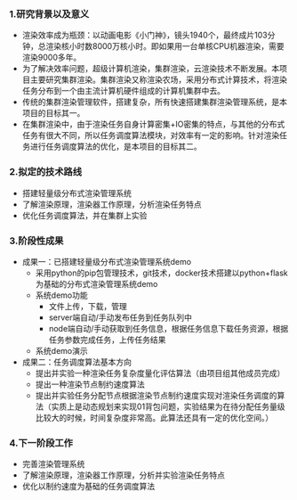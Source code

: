 ### 1.研究背景以及意义
- 渲染效率成为瓶颈：以动画电影《小门神》，镜头1940个，最终成片103分钟，总渲染核小时数8000万核小时。即如果用一台单核CPU机器渲染，需要渲染9000多年。
- 为了解决效率问题，超级计算机渲染，集群渲染，云渲染技术不断发展。本项目主要研究集群渲染。集群渲染又称渲染农场，采用分布式计算技术，将渲染任务分布到一个由主流计算机硬件组成的计算机集群中去。
- 传统的集群渲染管理软件，搭建复杂，所有快速搭建集群渲染管理系统，是本项目的目标其一。
- 在集群渲染中，由于渲染任务自身计算密集+IO密集的特点，与其他的分布式任务有很大不同，所以任务调度算法模块，对效率有一定的影响。针对渲染任务进行任务调度算法的优化，是本项目的目标其二。

### 2.拟定的技术路线
- 搭建轻量级分布式渲染管理系统
- 了解渲染原理，渲染器工作原理，分析渲染任务特点
- 优化任务调度算法，并在集群上实验

### 3.阶段性成果
- 成果一：已搭建轻量级分布式渲染管理系统demo
    - 采用python的pip包管理技术，git技术，docker技术搭建以python+flask为基础的分布式渲染管理系统demo
    - 系统demo功能
        - 文件上传，下载，管理
        - server端自动/手动发布任务到任务队列中
        - node端自动/手动获取到任务信息，根据任务信息下载任务资源，根据任务参数完成任务，上传任务结果
    - 系统demo演示
- 成果二：任务调度算法基本方向
    - 提出并实验一种渲染任务复杂度量化评估算法（由项目组其他成员完成）
    - 提出一种渲染节点制约速度算法
    - 提出并实验任务分配节点根据渲染节点制约速度实现对渲染任务调度的算法（实质上是动态规划来实现01背包问题，实验结果为在待分配任务量级比较大的时候，时间复杂度非常高。此算法还具有一定的优化空间。）

### 4.下一阶段工作
- 完善渲染管理系统
- 了解渲染原理，渲染器工作原理，分析并实验渲染任务特点
- 优化以制约速度为基础的任务调度算法